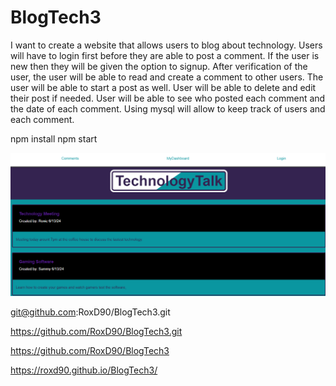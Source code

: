 # BlogTech3

I want to create a website that allows users to blog about technology. Users will have to login first before they are able to post a comment. If the user is new then they will be given the option to signup. After verification of the user, the user will be able to read and create a comment to other users. The user will be able to start a post as well. User will be able to delete and edit their post if needed. User will be able to see who posted each comment and the date of each comment. Using mysql will allow to keep track of users and each comment. 

npm install
npm start

![blog site](image.png)

git@github.com:RoxD90/BlogTech3.git

https://github.com/RoxD90/BlogTech3.git

https://github.com/RoxD90/BlogTech3

https://roxd90.github.io/BlogTech3/








